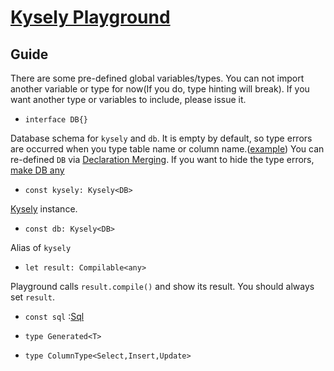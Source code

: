 # [Kysely Playground](https://wirekang.github.io/kysely-playground/#eyJkaWFsZWN0IjoibXlzcWwiLCJ0cyI6ImludGVyZmFjZSBEQiB7XG4gIHVzZXI6IFVzZXJUYWJsZVxufVxuXG5pbnRlcmZhY2UgVXNlclRhYmxlIHtcbiAgaWQ6IEdlbmVyYXRlZDxzdHJpbmc+XG4gIGZpcnN0X25hbWU6IHN0cmluZyB8IG51bGxcbiAgbGFzdF9uYW1lOiBzdHJpbmcgfCBudWxsXG4gIGNyZWF0ZWRfYXQ6IEdlbmVyYXRlZDxEYXRlPlxufVxuXG5yZXN1bHQgPSBreXNlbHlcbiAgLnNlbGVjdEZyb20oXCJ1c2VyXCIpXG4gIC5zZWxlY3RBbGwoKVxuICAub3JkZXJCeShcImNyZWF0ZWRfYXRcIikifQ==)

## Guide

There are some pre-defined global variables/types. You can not import another variable or type for now(If you do, type hinting will break). If you want another type or variables to include, please issue it.

* ```interface DB{}```

Database schema for `kysely` and `db`.
It is empty by default, so type errors are occurred when you type table name or column name.([example](https://wirekang.github.io/kysely-playground/#eyJkaWFsZWN0IjoibXlzcWwiLCJ0cyI6InJlc3VsdCA9IGt5c2VseS5zZWxlY3RGcm9tKFwiVGFibGVcIikuc2VsZWN0KFtcImMxXCIsIFwiYzJcIl0pXG4ifQ==))
You can re-defined `DB` via [Declaration Merging](https://www.typescriptlang.org/docs/handbook/declaration-merging.html).
If you want to hide the type errors, [make DB any](https://wirekang.github.io/kysely-playground/#eyJkaWFsZWN0IjoibXlzcWwiLCJ0cyI6ImludGVyZmFjZSBEQiB7XG4gIFt4OiBzdHJpbmddOiBhbnlcbn1cblxucmVzdWx0ID0ga3lzZWx5XG4gIC5zZWxlY3RGcm9tKFwicGVyc29uXCIpXG4gIC5zZWxlY3QoW1wiZmlyc3RfbmFtZVwiLCBcImxhc3RfbmFtZVwiXSlcbiAgLndoZXJlKFwiaWRcIiwgXCI+XCIsIDIzNClcbiJ9)

* ```const kysely: Kysely<DB>```

[Kysely](https://koskimas.github.io/kysely/classes/Kysely.html) instance.

* ```const db: Kysely<DB>```

Alias of `kysely`

* ```let result: Compilable<any>```

Playground calls `result.compile()` and show its result. You should always set `result`.

* ```const sql```
  :[Sql](https://koskimas.github.io/kysely/interfaces/Sql.html)

* ```type Generated<T>```
* ```type ColumnType<Select,Insert,Update>```
